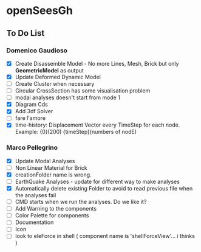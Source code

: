 # openSeesGh
## To Do List

### Domenico Gaudioso

* [x] Create Disassemble Model - No more Lines, Mesh, Brick but only **GeometricModel** as output
* [x] Update Deformed Dynamic Model
* [ ] Create Cluster when necessary
* [ ] Circular CrossSection has some visualisation problem
* [ ] modal analyses doesn't start from mode 1
* [x] Diagram Cds
* [x] Add 3df Solver
* [ ] fare l'amore
* [x] time-history: Displacement Vector every TimeStep for each node. Example: {0}(200)   {timeStep}(numbers of nodE)

### Marco Pellegrino

* [x] Update Modal Analyses
* [ ] Non Linear Material for Brick
* [x] creationFolder name is wrong. 
* [ ] EarthQuake Analyses - update for different way to make analyses
* [x] Automatically delete existing Folder to avoid to read previous file when the analyses fail
* [ ] CMD starts when we run the analyses. Do we like it?
* [ ] Add Warning to the components
* [ ] Color Palette for components
* [ ] Documentation
* [ ] Icon
* [ ] look to eleForce in shell ( component name is 'shellForceView'... i thinks )
